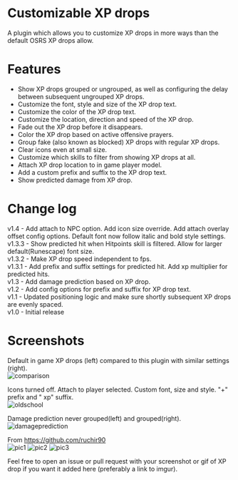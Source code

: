 # Customizable XP drops
A plugin which allows you to customize XP drops in more ways than the default OSRS XP drops allow.

# Features
- Show XP drops grouped or ungrouped, as well as configuring the delay between subsequent ungrouped XP drops.
- Customize the font, style and size of the XP drop text.
- Customize the color of the XP drop text.
- Customize the location, direction and speed of the XP drop.
- Fade out the XP drop before it disappears.
- Color the XP drop based on active offensive prayers.
- Group fake (also known as blocked) XP drops with regular XP drops.
- Clear icons even at small size.
- Customize which skills to filter from showing XP drops at all.
- Attach XP drop location to in game player model.
- Add a custom prefix and suffix to the XP drop text.
- Show predicted damage from XP drop.

# Change log
v1.4 - Add attach to NPC option. Add icon size override. Add attach overlay offset config options. Default font now follow italic and bold style settings.\
v1.3.3 - Show predicted hit when Hitpoints skill is filtered. Allow for larger default(Runescape) font size.\
v1.3.2 - Make XP drop speed independent to fps. \
v1.3.1 - Add prefix and suffix settings for predicted hit. Add xp multiplier for predicted hits.\
v1.3 - Add damage prediction based on XP drop.\
v1.2 - Add config options for prefix and suffix for XP drop text.\
v1.1 - Updated positioning logic and make sure shortly subsequent XP drops are evenly spaced.\
v1.0 - Initial release

# Screenshots
Default in game XP drops (left) compared to this plugin with similar settings (right).\
![comparison](https://i.imgur.com/UV0b0dJ.png)

Icons turned off. Attach to player selected. Custom font, size and style. "+" prefix and " xp" suffix.\
![oldschool](https://i.imgur.com/u6sO5QK.png)

Damage prediction never grouped(left) and grouped(right).\
![damageprediction](https://i.imgur.com/MPdFFvy.png)

From https://github.com/ruchir90 \
![pic1](https://i.imgur.com/8W9zE8g.png)
![pic2](https://i.imgur.com/ZFpgKa1.png)
![pic3](https://i.imgur.com/sSabp2c.gif)

Feel free to open an issue or pull request with your screenshot or gif of XP drop if you want it added here (preferably a link to imgur).
